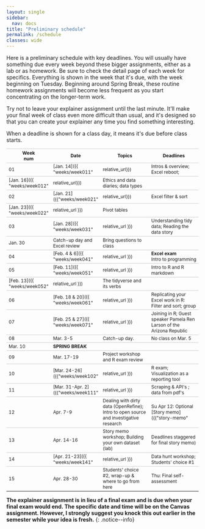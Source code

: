 ```yaml
---
layout: single
sidebar:
  nav: docs
title: "Preliminary schedule"
permalink: /schedule
classes: wide
---
```


<style type="text/css">
table {
  border-collapse: collapse;
  font-size: .85em;
}
th, tr {
  border-top:1px solid #c6cbd1;
}
th:nth-of-type(1) {
  width: 10%;
}
th:nth-of-type(2) {
  width: 20%;
}
th:nth-of-type(3) {
  width: 35%;
}
th:nth-of-type(4) {
  width: 35%;
}
/*
tbody tr:nth-of-type(odd){
  background-color: whitesmoke;
}
tbody tr:nth-of-type(odd) td {
  border-top: 1px solid lightgrey;
}
*/
</style>


Here is a preliminary schedule with key deadlines. You will usually have something due every week beyond these bigger assignments, either as a lab or as homework. Be sure to check the detail page of each week for specifics. Everything is shown in the week that it's due, with the week beginning on Tuesday. Beginning around Spring Break, these routine homework assignments will become less frequent as you start concentrating on the longer-term work.

Try not to leave your explainer assignment until the last minute. It'll make your final week of class even more difficult than usual, and it's designed so that you can create your explainer any time you find something interesting.

When a deadline is shown for a class day, it means it's due before class starts.

Week<br>num | Date| Topics | Deadlines
--- | ----------- | ---- | ---
01 | [Jan. 14]({{ "weeks/week011" | relative_url}}) | Intros & overview; Excel reboot; | Tu: [Survey](https://forms.gle/JKeTkXzCE7zUqFDG6) <br> Fr: Integrity pledge
 | [Jan. 16]({{ "weeks/week012" | relative_url}}) | Ethics and data diaries; data types |
02 | [Jan. 21]({{"weeks/week021" | relative_url}})  | Excel filter & sort |
 | [Jan. 23]({{ "weeks/week022" | relative_url }}) | Pivot tables |
03 | [Jan. 28]({{ "weeks/week031" | relative_url }}) | Understanding tidy data; Reading the data story |
  | Jan. 30 | Catch-up day and Excel review | Bring questions to class
04 | [Feb. 4 & 6]({{ "weeks/week041" | relative_url }}) |  **Excel exam**  <br> Intro to programming | Su. 2/9: 1st self-assessment
05 | [Feb. 11]({{ "weeks/week051" | relative_url }}) | Intro to R and R markdown  |
  | [Feb. 13]({{ "weeks/week052" | relative_url }})  | The tidyverse and its verbs |
06 | [Feb. 18 & 20]({{ "weeks/week061" | relative_url }}) | Replicating your Excel work in R: Filter and sort; group |
07 | [Feb. 25 & 27]({{ "weeks/week071" | relative_url }})| Joining in R; Guest speaker Pamela Ren Larson of the Arizona Republic |
08 | Mar. 3-5 | Catch-up day. | No class on Mar. 5
 | Mar. 10 | ****SPRING BREAK****  |
09 | Mar. 17-19 | Project workshop and R exam review |
10 | [Mar. 24-26]({{"weeks/week102" | relative_url }})| R exam; Visualization as a reporting tool |Fri. Mar 27: Second self-assessment
11 | [Mar. 31-Apr. 2]({{"weeks/week111" | relative_url }}) | Scraping & API's ; data from pdf's|
12 | Apr. 7-9  | Dealing with dirty data (OpenRefine); Intro to open source and investigative research |  Su Apr 12: Optional [Story memo]({{"story-memo" | relative_url }}) first draft
13 | Apr. 14-16 | Story memo workshop; Building your own dataset (lab) |  Deadlines staggered for final story memo)|
14 | [Apr. 21-23]({{ "weeks/week141" | relative_url }}) | Data hunt workshop; Students' choice #1   | Lab: data hunt (thurs)
15 | Apr. 28-30 | Students' choice #2, wrap-up & where to go from here  | Thu: Final self-assessment

**The explainer assignment is in lieu of a final exam and is due when your final exam would end. The specific date and time will be on the Canvas assignment. However, I strongly suggest you knock this out earlier in the semester while your idea is fresh.**
{: .notice--info}
